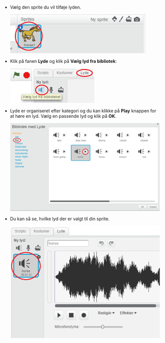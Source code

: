 + Vælg den sprite du vil tilføje lyden.
    
    ![skærmbillede](images/sprite-select.png)

+ Klik på fanen **Lyde** og klik på **Vælg lyd fra bibliotek**:
    
    ![skærmbillede](images/import-sound.png)

+ Lyde er organiseret efter kategori og du kan klikke på **Play** knappen for at høre en lyd. Vælg en passende lyd og klik på **OK**.
    
    ![skærmbillede](images/choose-sound.png)

+ Du kan så se, hvilke lyd der er valgt til din sprite.
    
    ![skærmbillede](images/sound-imported.png)